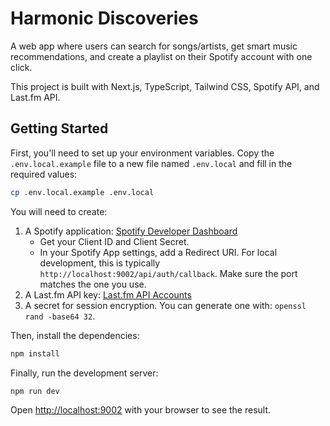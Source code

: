 # Harmonic Discoveries

A web app where users can search for songs/artists, get smart music recommendations, and create a playlist on their Spotify account with one click.

This project is built with Next.js, TypeScript, Tailwind CSS, Spotify API, and Last.fm API.

## Getting Started

First, you'll need to set up your environment variables. Copy the `.env.local.example` file to a new file named `.env.local` and fill in the required values:

```bash
cp .env.local.example .env.local
```

You will need to create:
1. A Spotify application: [Spotify Developer Dashboard](https://developer.spotify.com/dashboard/)
   - Get your Client ID and Client Secret.
   - In your Spotify App settings, add a Redirect URI. For local development, this is typically `http://localhost:9002/api/auth/callback`. Make sure the port matches the one you use.
2. A Last.fm API key: [Last.fm API Accounts](https://www.last.fm/api/account/create)
3. A secret for session encryption. You can generate one with: `openssl rand -base64 32`.

Then, install the dependencies:

```bash
npm install
```

Finally, run the development server:

```bash
npm run dev
```

Open [http://localhost:9002](http://localhost:9002) with your browser to see the result.

